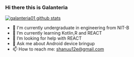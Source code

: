 ### Hi there this is Galanteria 
[![galanteria01 github stats](https://github-readme-stats.vercel.app/api?username=galanteria01&hide=issues&show_icons=true&include_all_commits=true&theme=dracula)](https://github.com/galanteria01)

- 🔭 I'm currently undergraduate in engineering from NIT-B
- 🌱 I’m currently learning Kotlin,R and REACT
- 🤔 I’m looking for help with REACT
- 💬 Ask me about Android device bringup
- 📫 How to reach me: shanuu12e@gmail.com


